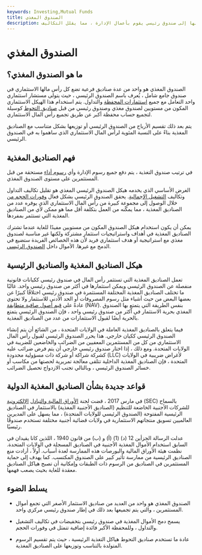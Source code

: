 ```yaml
---
keywords: Investing,Mutual Funds
title: الصندوق المغذي
description: تأخذ الصناديق المغذية الأموال من المستثمرين وتحولها إلى صندوق رئيسي يقوم بأعمال الإدارة ، مما يقلل التكاليف.
---
```


# الصندوق المغذي
## ما هو الصندوق المغذي؟

الصندوق المغذي هو واحد من عدة صناديق فرعية تضع كل رأس مالها الاستثماري في صندوق جامع شامل ، يُعرف باسم الصندوق الرئيسي ، حيث يتولى مستشار استثماري واحد التعامل مع جميع [استثمارات المحفظة](/portfolio-investment) والتداول. يتم استخدام هذا الهيكل الاستثماري المكون من مستويين لصندوق مغذي وصندوق رئيسي من قبل [صناديق التحوط](/hedgefund) كوسيلة لتجميع حساب محفظة أكبر عن طريق تجميع رأس المال الاستثماري.

يتم بعد ذلك تقسيم الأرباح من الصندوق الرئيسي أو توزيعها بشكل متناسب مع الصناديق المغذية بناءً على النسبة المئوية لرأس المال الاستثماري الذي ساهموا به في الصندوق الرئيسي.

## فهم الصناديق المغذية

في ترتيب صندوق التغذية ، يتم دفع جميع رسوم الإدارة وأي [رسوم أداء](/performance-fee) مستحقة من قبل المستثمرين على مستوى الصندوق المغذي.

الغرض الأساسي الذي يخدمه هيكل الصندوق الرئيسي المغذي هو تقليل تكاليف التداول وتكاليف [التشغيل الإجمالية](/operating-cost). يحقق الصندوق الرئيسي بشكل فعال [وفورات الحجم من](/economiesofscale) خلال الوصول إلى مجموعة كبيرة من رأس المال الاستثماري الذي يوفره عدد من الصناديق المغذية ، مما يمكّنه من العمل بتكلفة أقل مما هو ممكن لأي من الصناديق المغذية التي تستثمر بمفردها.

يمكن أن يكون استخدام هيكل الصندوق المكون من مستويين مفيدًا للغاية عندما تشترك الصناديق المغذية في أهداف واستراتيجيات استثمار مشتركة ولكنها غير مناسبة لصندوق مغذي مع استراتيجية أو هدف استثماري فريد لأن هذه الخصائص الفريدة ستضيع في الدمج مع غيرها. الأموال داخل [الصندوق الرئيسي](/masterfund).

## هيكل الصناديق المغذية والصناديق الرئيسية

تعمل الصناديق المغذية التي تستثمر رأس المال في صندوق رئيسي ككيانات قانونية منفصلة عن الصندوق الرئيسي ويمكن استثمارها في أكثر من صندوق رئيسي واحد. غالبًا ما تختلف الصناديق المغذية المختلفة المستثمرة في صندوق رئيسي اختلافًا كبيرًا عن بعضها البعض من حيث أشياء مثل رسوم المصروفات أو الحد الأدنى للاستثمار ولا تحتوي عادةً على [قيم أصول صافية متطابقة](/nav) (NAV). بنفس الطريقة التي يتمتع بها الصندوق المغذي بحرية الاستثمار في أكثر من صندوق رئيسي واحد ، فإن الصندوق الرئيسي يتمتع بالحرية أيضًا لقبول الاستثمارات من عدد من الصناديق المغذية.

فيما يتعلق بالصناديق المغذية العاملة في الولايات المتحدة ، من الشائع أن يتم إنشاء الصندوق الرئيسي ككيان خارجي. هذا يحرر الصندوق الرئيسي لقبول رأس المال الاستثماري من كل من المستثمرين المعفيين من الضرائب والخاضعين للضريبة في الولايات المتحدة. ومع ذلك ، إذا اختار صندوق رئيسي خارجي أن يتم فرض ضرائب عليه كشركة شراكة أو شركة ذات مسؤولية محدودة (LLC) لأغراض ضريبية في الولايات المتحدة ، فإن الصناديق المغذية الداخلية تتلقى معالجة تمريرية لحصتها من مكاسب أو خسائر الصندوق الرئيسي ، وبالتالي تجنب الازدواج تحصيل الضرائب.

## قواعد جديدة بشأن الصناديق المغذية الدولية

في مارس 2017 ، قضت لجنة [الأوراق المالية والتبادل](/sec) [الإلكترونية](/sec) (SEC) بالسماح للشركات الأجنبية الخاضعة للتنظيم (الصناديق الأجنبية المغذية) بالاستثمار في الصناديق الرئيسية المفتوحة (الصندوق الرئيسي للولايات المتحدة) ، مما يسهل على المديرين العالميين تسويق منتجاتهم الاستثمارية في ولايات قضائية أجنبية مختلفة تستخدم صندوقًا رئيسيًا.

عدلت الرسالة الجزأين 12 (د) (1) (أ) و (ب) من قانون 1940 ، اللذين كانا يقيدان في السابق استخدام الأموال المغذية الأجنبية في الصناديق المسجلة في الولايات المتحدة. نظمت هيئة الأوراق المالية والبورصات هذه الممارسة لعدة أسباب. أولاً ، أرادت منع الصناديق الرئيسية من ممارسة تأثير كبير على الصندوق المكتسب. كما يهدف إلى حماية المستثمرين في الصناديق من الرسوم ذات الطبقات وإمكانية أن تصبح هياكل الصناديق معقدة للغاية بحيث يصعب فهمها.

## يسلط الضوء

- الصندوق المغذي هو واحد من العديد من صناديق الاستثمار الأصغر التي تجمع أموال المستثمرين ، والتي يتم تجميعها بعد ذلك في إطار صندوق رئيسي مركزي واحد.

- يسمح دمج الأموال المغذية في صندوق رئيسي بتخفيضات في تكاليف التشغيل والتداول ، وللمحفظة الأكبر فائدة إضافية تتمثل في وفورات الحجم.

- عادة ما تستخدم صناديق التحوط هياكل التغذية الرئيسية ، حيث يتم تقسيم الرسوم المتولدة بالتناسب وتوزيعها على الصناديق المغذية.

